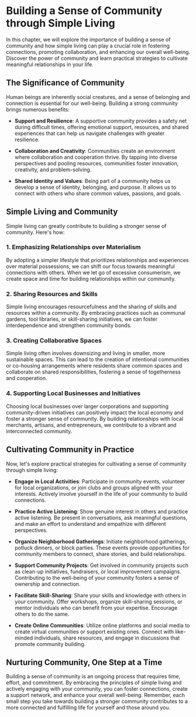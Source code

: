 Building a Sense of Community through Simple Living
==============================================================

In this chapter, we will explore the importance of building a sense of community and how simple living can play a crucial role in fostering connections, promoting collaboration, and enhancing our overall well-being. Discover the power of community and learn practical strategies to cultivate meaningful relationships in your life.

The Significance of Community
-----------------------------

Human beings are inherently social creatures, and a sense of belonging and connection is essential for our well-being. Building a strong community brings numerous benefits:

* **Support and Resilience**: A supportive community provides a safety net during difficult times, offering emotional support, resources, and shared experiences that can help us navigate challenges with greater resilience.

* **Collaboration and Creativity**: Communities create an environment where collaboration and cooperation thrive. By tapping into diverse perspectives and pooling resources, communities foster innovation, creativity, and problem-solving.

* **Shared Identity and Values**: Being part of a community helps us develop a sense of identity, belonging, and purpose. It allows us to connect with others who share common values, passions, and goals.

Simple Living and Community
---------------------------

Simple living can greatly contribute to building a stronger sense of community. Here's how:

### 1. **Emphasizing Relationships over Materialism**

By adopting a simpler lifestyle that prioritizes relationships and experiences over material possessions, we can shift our focus towards meaningful connections with others. When we let go of excessive consumerism, we create space and time for building relationships within our community.

### 2. **Sharing Resources and Skills**

Simple living encourages resourcefulness and the sharing of skills and resources within a community. By embracing practices such as communal gardens, tool libraries, or skill-sharing initiatives, we can foster interdependence and strengthen community bonds.

### 3. **Creating Collaborative Spaces**

Simple living often involves downsizing and living in smaller, more sustainable spaces. This can lead to the creation of intentional communities or co-housing arrangements where residents share common spaces and collaborate on shared responsibilities, fostering a sense of togetherness and cooperation.

### 4. **Supporting Local Businesses and Initiatives**

Choosing local businesses over larger corporations and supporting community-driven initiatives can positively impact the local economy and foster a stronger sense of community. By building relationships with local merchants, artisans, and entrepreneurs, we contribute to a vibrant and interconnected community.

Cultivating Community in Practice
---------------------------------

Now, let's explore practical strategies for cultivating a sense of community through simple living:

* **Engage in Local Activities**: Participate in community events, volunteer for local organizations, or join clubs and groups aligned with your interests. Actively involve yourself in the life of your community to build connections.

* **Practice Active Listening**: Show genuine interest in others and practice active listening. Be present in conversations, ask meaningful questions, and make an effort to understand and empathize with different perspectives.

* **Organize Neighborhood Gatherings**: Initiate neighborhood gatherings, potluck dinners, or block parties. These events provide opportunities for community members to connect, share stories, and build relationships.

* **Support Community Projects**: Get involved in community projects such as clean-up initiatives, fundraisers, or local improvement campaigns. Contributing to the well-being of your community fosters a sense of ownership and connection.

* **Facilitate Skill-Sharing**: Share your skills and knowledge with others in your community. Offer workshops, organize skill-sharing sessions, or mentor individuals who can benefit from your expertise. Encourage others to do the same.

* **Create Online Communities**: Utilize online platforms and social media to create virtual communities or support existing ones. Connect with like-minded individuals, share resources, and engage in discussions that promote community building.

Nurturing Community, One Step at a Time
---------------------------------------

Building a sense of community is an ongoing process that requires time, effort, and commitment. By embracing the principles of simple living and actively engaging with your community, you can foster connections, create a support network, and enhance your overall well-being. Remember, each small step you take towards building a stronger community contributes to a more connected and fulfilling life for yourself and those around you.
